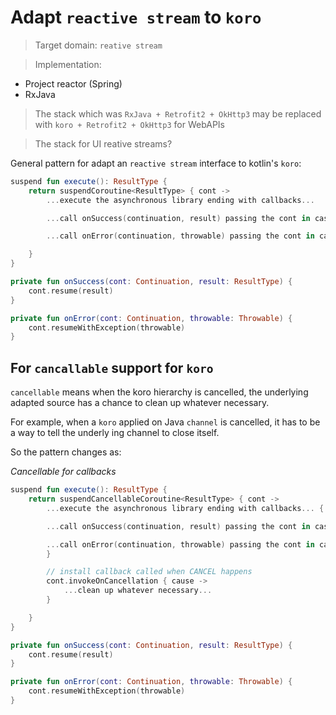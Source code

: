 # Adapt `reactive stream` to `koro`
>Target domain: `reative stream`

>Implementation:
* Project reactor (Spring)
* RxJava

>The stack which was `RxJava + Retrofit2 + OkHttp3` may be replaced with `koro + Retrofit2 + OkHttp3` for WebAPIs

>The stack for UI reative streams?

General pattern for adapt an `reactive stream` interface to kotlin's `koro`:

```kotlin
suspend fun execute(): ResultType {
    return suspendCoroutine<ResultType> { cont ->
        ...execute the asynchronous library ending with callbacks... 

        ...call onSuccess(continuation, result) passing the cont in case of successful execution...

        ...call onError(continuation, throwable) passing the cont in case of an error during the execution...

    }
}

private fun onSuccess(cont: Continuation, result: ResultType) {
    cont.resume(result)
}

private fun onError(cont: Continuation, throwable: Throwable) {
    cont.resumeWithException(throwable)
}

```

## For `cancallable` support for `koro`
`cancellable` means when the koro hierarchy is cancelled, the underlying adapted source has a chance to clean up whatever necessary.

For example, when a `koro` applied on Java `channel` is cancelled, it has to be a way to tell the underly ing channel to close itself.

So the pattern changes as:

_Cancellable for callbacks_  
```kotlin
suspend fun execute(): ResultType {
    return suspendCancellableCoroutine<ResultType> { cont ->
        ...execute the asynchronous library ending with callbacks... {

        ...call onSuccess(continuation, result) passing the cont in case of successful execution...

        ...call onError(continuation, throwable) passing the cont in case of an error during the execution...
        }

        // install callback called when CANCEL happens 
        cont.invokeOnCancellation { cause ->
            ...clean up whatever necessary...
        }

    }
}

private fun onSuccess(cont: Continuation, result: ResultType) {
    cont.resume(result)
}

private fun onError(cont: Continuation, throwable: Throwable) {
    cont.resumeWithException(throwable)
}
```
